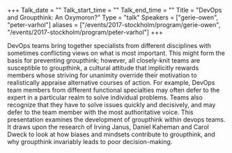 +++
Talk_date = ""
Talk_start_time = ""
Talk_end_time = ""
Title = "DevOps and Groupthink: An Oxymoron?"
Type = "talk"
Speakers = ["gerie-owen", "peter-varhol"]
aliases = ["/events/2017-stockholm/program/gerie-owen", "/events/2017-stockholm/program/peter-varhol"]
+++

DevOps teams bring together specialists from different disciplines with sometimes conflicting views on what is most important. This might form the basis for preventing groupthink; however, all closely-knit teams are susceptible to groupthink, a cultural attitude that implicitly rewards members whose striving for unanimity override their motivation to realistically appraise alternative courses of action. For example, DevOps team members from different functional specialties may often defer to the expert in a particular realm to solve individual problems. Teams also recognize that they have to solve issues quickly and decisively, and may defer to the team member with the most authoritative voice. This presentation examines the development of groupthink within devops teams. It draws upon the research of Irving Janus, Daniel Kaheman and Carol Dweck to look at how biases and mindsets contribute to groupthink, and why groupthink invariably leads to poor decision-making.
